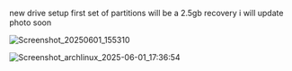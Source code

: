 new drive setup first set of partitions will be a 2.5gb recovery i will update photo soon

![Screenshot_20250601_155310](https://github.com/user-attachments/assets/e8a61d50-68de-4ff5-bd81-bee84bed094c)

![Screenshot_archlinux_2025-06-01_17:36:54](https://github.com/user-attachments/assets/fe9b24fc-500d-496e-ac83-cffd78ac62e1)
